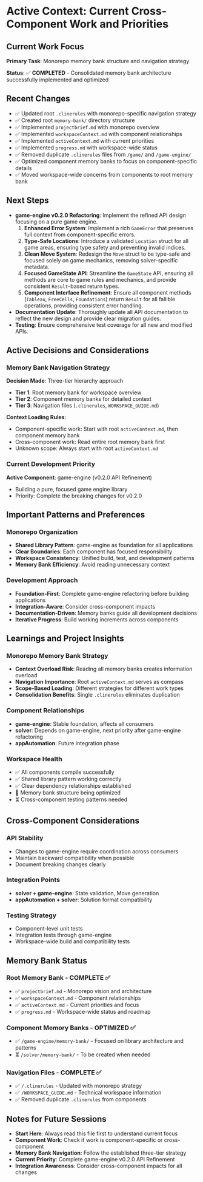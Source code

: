# Active Context: Current Cross-Component Work and Priorities

## Current Work Focus
**Primary Task**: Monorepo memory bank structure and navigation strategy

**Status**: ✅ **COMPLETED** - Consolidated memory bank architecture successfully implemented and optimized

## Recent Changes
- ✅ Updated root `.clinerules` with monorepo-specific navigation strategy
- ✅ Created root `memory-bank/` directory structure
- ✅ Implemented `projectbrief.md` with monorepo overview
- ✅ Implemented `workspaceContext.md` with component relationships
- ✅ Implemented `activeContext.md` with current priorities
- ✅ Implemented `progress.md` with workspace-wide status
- ✅ Removed duplicate `.clinerules` files from `/game/` and `/game-engine/`
- ✅ Optimized component memory banks to focus on component-specific details
- ✅ Moved workspace-wide concerns from components to root memory bank

## Next Steps
- **game-engine v0.2.0 Refactoring**: Implement the refined API design focusing on a pure game engine.
    1.  **Enhanced Error System**: Implement a rich `GameError` that preserves full context from component-specific errors.
    2.  **Type-Safe Locations**: Introduce a validated `Location` struct for all game areas, ensuring type safety and preventing invalid indices.
    3.  **Clean Move System**: Redesign the `Move` struct to be type-safe and focused solely on game mechanics, removing solver-specific metadata.
    4.  **Focused GameState API**: Streamline the `GameState` API, ensuring all methods are core to game rules and mechanics, and provide consistent `Result`-based return types.
    5.  **Component Interface Refinement**: Ensure all component methods (`Tableau`, `FreeCells`, `Foundations`) return `Result` for all fallible operations, providing consistent error handling.
- **Documentation Update**: Thoroughly update all API documentation to reflect the new design and provide clear migration guides.
- **Testing**: Ensure comprehensive test coverage for all new and modified APIs.

## Active Decisions and Considerations

### Memory Bank Navigation Strategy
**Decision Made**: Three-tier hierarchy approach
- **Tier 1**: Root memory bank for workspace overview
- **Tier 2**: Component memory banks for detailed context
- **Tier 3**: Navigation files (`.clinerules`, `WORKSPACE_GUIDE.md`)

**Context Loading Rules**:
- Component-specific work: Start with root `activeContext.md`, then component memory bank
- Cross-component work: Read entire root memory bank first
- Unknown scope: Always start with root `activeContext.md`

### Current Development Priority
**Active Component**: game-engine (v0.2.0 API Refinement)
- Building a pure, focused game engine library
- Priority: Complete the breaking changes for v0.2.0

## Important Patterns and Preferences

### Monorepo Organization
- **Shared Library Pattern**: game-engine as foundation for all applications
- **Clear Boundaries**: Each component has focused responsibility
- **Workspace Consistency**: Unified build, test, and development patterns
- **Memory Bank Efficiency**: Avoid reading unnecessary context

### Development Approach
- **Foundation-First**: Complete game-engine refactoring before building applications
- **Integration-Aware**: Consider cross-component impacts
- **Documentation-Driven**: Memory banks guide all development decisions
- **Iterative Progress**: Build working increments across components

## Learnings and Project Insights

### Monorepo Memory Bank Strategy
- **Context Overload Risk**: Reading all memory banks creates information overload
- **Navigation Importance**: Root `activeContext.md` serves as compass
- **Scope-Based Loading**: Different strategies for different work types
- **Consolidation Benefits**: Single `.clinerules` eliminates duplication

### Component Relationships
- **game-engine**: Stable foundation, affects all consumers
- **solver**: Depends on game-engine, next priority after game-engine refactoring
- **appAutomation**: Future integration phase

### Workspace Health
- ✅ All components compile successfully
- ✅ Shared library pattern working correctly
- ✅ Clear dependency relationships established
- 🔄 Memory bank structure being optimized
- ⏳ Cross-component testing patterns needed

## Cross-Component Considerations

### API Stability
- Changes to game-engine require coordination across consumers
- Maintain backward compatibility when possible
- Document breaking changes clearly

### Integration Points
- **solver + game-engine**: State validation, Move generation
- **appAutomation + solver**: Solution format compatibility

### Testing Strategy
- Component-level unit tests
- Integration tests through game-engine
- Workspace-wide build and compatibility tests

## Memory Bank Status

### Root Memory Bank - COMPLETE ✅
- ✅ `projectbrief.md` - Monorepo vision and architecture
- ✅ `workspaceContext.md` - Component relationships
- ✅ `activeContext.md` - Current priorities and focus
- ✅ `progress.md` - Workspace-wide status and roadmap

### Component Memory Banks - OPTIMIZED ✅
- ✅ `/game-engine/memory-bank/` - Focused on library architecture and patterns
- ⏳ `/solver/memory-bank/` - To be created when needed

### Navigation Files - COMPLETE ✅
- ✅ `/.clinerules` - Updated with monorepo strategy
- ✅ `/WORKSPACE_GUIDE.md` - Technical workspace information
- ✅ Removed duplicate `.clinerules` from components

## Notes for Future Sessions
- **Start Here**: Always read this file first to understand current focus
- **Component Work**: Check if work is component-specific or cross-component
- **Memory Bank Navigation**: Follow the established three-tier strategy
- **Current Priority**: Complete game-engine v0.2.0 API Refinement
- **Integration Awareness**: Consider cross-component impacts for all changes
